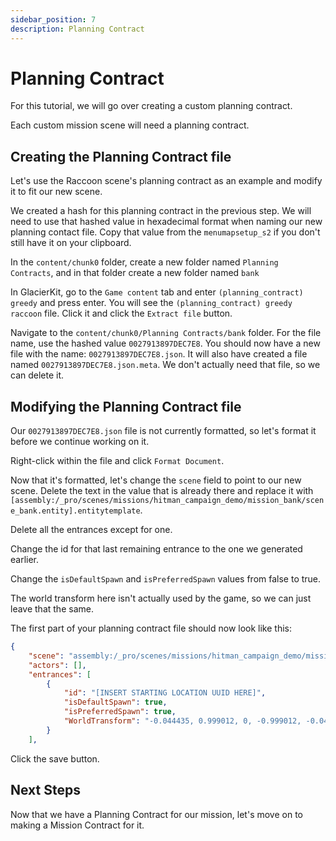 ```yaml
---
sidebar_position: 7
description: Planning Contract
---
```


# Planning Contract

For this tutorial, we will go over creating a custom planning contract.

Each custom mission scene will need a planning contract.

## Creating the Planning Contract file
Let's use the Raccoon scene's planning contract as an example and modify it to fit our new scene.

We created a hash for this planning contract in the previous step. We will need to use that hashed value in hexadecimal format when naming our new planning contact file. Copy that value from the `menumapsetup_s2` if you don't still have it on your clipboard.

In the `content/chunk0` folder, create a new folder named `Planning Contracts`, and in that folder create a new folder named `bank`

In GlacierKit, go to the `Game content` tab and enter `(planning_contract) greedy` and press enter. You will see the `(planning_contract) greedy raccoon` file. Click it and click the `Extract file` button.

Navigate to the `content/chunk0/Planning Contracts/bank` folder. For the file name, use the hashed value `0027913897DEC7E8`. You should now have a new file with the name: `0027913897DEC7E8.json`. It will also have created a file named `0027913897DEC7E8.json.meta`. We don't actually need that file, so we can delete it. 

## Modifying the Planning Contract file

Our `0027913897DEC7E8.json` file is not currently formatted, so let's format it before we continue working on it.

Right-click within the file and click `Format Document`.

Now that it's formatted, let's change the `scene` field to point to our new scene. Delete the text in the value that is already there and replace it with `[assembly:/_pro/scenes/missions/hitman_campaign_demo/mission_bank/scene_bank.entity].entitytemplate`.

Delete all the entrances except for one.

Change the id for that last remaining entrance to the one we generated earlier.

Change the `isDefaultSpawn` and `isPreferredSpawn` values from false to true.

The world transform here isn't actually used by the game, so we can just leave that the same.



The first part of your planning contract file should now look like this:

```json
{
    "scene": "assembly:/_pro/scenes/missions/hitman_campaign_demo/mission_bank/scene_bank.entity",
    "actors": [],
    "entrances": [
        {
            "id": "[INSERT STARTING LOCATION UUID HERE]",
            "isDefaultSpawn": true,
            "isPreferredSpawn": true,
            "WorldTransform": "-0.044435, 0.999012, 0, -0.999012, -0.044435, 0, 0, 0, 1, -53.10691, -23.68412, -1.97"
        }
    ],
```

Click the save button.

## Next Steps
Now that we have a Planning Contract for our mission, let's move on to making a Mission Contract for it.